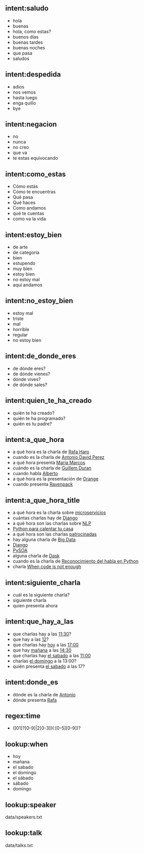 ## intent:saludo
- hola
- buenas
- hola, como estas?
- buenos días
- buenas tardes
- buenas noches
- que pasa
- saludos

## intent:despedida
- adios
- nos vemos
- hasta luego
- enga quillo
- bye

## intent:negacion
- no
- nunca
- no creo
- que va
- te estas equivocando

## intent:como_estas
- Cómo estás
- Cómo te encuentras
- Qué pasa
- Qué haces
- Como andamos
- qué te cuentas
- como va la vida

## intent:estoy_bien
- de arte
- de categoria
- bien
- estupendo
- muy bien
- estoy bien
- no estoy mal
- aquí andamos

## intent:no_estoy_bien
- estoy mal
- triste
- mal
- horrible
- regular
- no estoy bien

## intent:de_donde_eres
- de dónde eres?
- de dónde vienes?
- dónde vives?
- de dónde sales?

## intent:quien_te_ha_creado
- quién te ha creado?
- quién te ha programado?
- quién es tu padre?

## intent:a_que_hora
- a qué hora es la charla de [Rafa Haro](speaker)
- cuando es la charla de [Antonio David Perez](speaker)
- a qué hora presenta [María Marcos](speaker)
- cuándo es la charla de [Guillem Duran](speaker)
- cuando habla [Alberto](speaker)
- a qué hora es la presentación de [Orange](speaker)
- cuando presenta [Ravenpack](speaker)

## intent:a_que_hora_title
- a qué hora es la charla sobre [microservicios](talk)
- cuántas charlas hay de [Django](talk)
- a qué hora son las charlas sobre [NLP](talk)
- [Python para calentar tu casa](talk)
- a qué hora son las charlas [patrocinadas](talk)
- hay alguna charla de [Big Data](talk)
- [Django](talk)
- [PySOA](talk)
- alguna charla de [Dask](talk)
- cuando es la charla de [Reconocimiento del habla en Python](talk)
- charla [When code is not enough](talk)

## intent:siguiente_charla
- cuál es la siguiente charla?
- siguiente charla
- quien presenta ahora

## intent:que_hay_a_las
- que charlas hay a las [11:30](time)?
- que hay a las [12](time)?
- que charlas hay [hoy](when) a las [17:00](time)
- que hay [mañana](when) a las [14:30](time)
- que charlas hay [el sabado](when) a las [11:00](time)
- charlas [el domingo](when) a la 13:00?
- quién presenta [el sabado](when) a las 17?

## intent:donde_es
- dónde es la charla de [Antonio](speaker)
- dónde presenta [Rafa](speaker)

## regex:time
- ([01]?[0-9]|2[0-3])(:[0-5][0-9])?

## lookup:when
- hoy
- mañana
- el sabado
- el domingo
- el sábado
- sábado
- domingo

## lookup:speaker
data/speakers.txt

## lookup:talk
data/talks.txt
